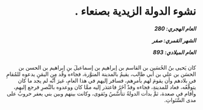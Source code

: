 <h1 dir="rtl">نشوء الدولة الزيدية بصنعاء .</h1>

<h5 dir="rtl">العام الهجري:  280

الشهر القمري: صفر

العام الميلادي: 893</h5>

<p dir="rtl">كان يَحيى بنُ الحُسَين بن القاسم بن إبراهيم بن إسماعيلَ بنِ إبراهيم بن الحسن بن الحسَن بن علي بن أبي طالب، يقيمُ بالمدينة المنوَّرة، فجاءه وفٌد مِن اليمَنِ يدعوه للمُقامِ في بلادهم وأن يقومَ لهم بأمرِهم، فسافر إليهم في هذا العامِ، غيرَ أنَّه لم يجد ما كان يتوقَّعُه، فعاد للمدينةِ، فجاءه وفدٌ آخَرُ فاعتذر إليه ممَّا كان ووعدوه بالنَّصرِ فرجع إليهم، وأقام في صعدة، ثمَّ بدأت الدولةُ تتأسَّسُ وتَقوى، وكانت بينهم وبين بني يعفر حروبٌ على مدى السَّنَواتِ.</p></br>
